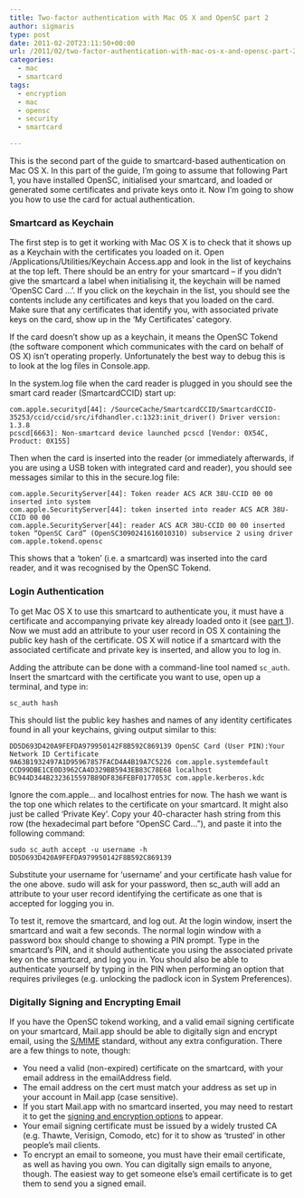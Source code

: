 ```yaml
---
title: Two-factor authentication with Mac OS X and OpenSC part 2
author: sigmaris
type: post
date: 2011-02-20T23:11:50+00:00
url: /2011/02/two-factor-authentication-with-mac-os-x-and-opensc-part-2/
categories:
  - mac
  - smartcard
tags:
  - encryption
  - mac
  - opensc
  - security
  - smartcard

---
```

This is the second part of the guide to smartcard-based authentication on Mac OS X. In this part of the guide, I&#8217;m going to assume that following Part 1, you have installed OpenSC, initialised your smartcard, and loaded or generated some certificates and private keys onto it. Now I&#8217;m going to show you how to use the card for actual authentication.

<!--more-->

### Smartcard as Keychain

The first step is to get it working with Mac OS X is to check that it shows up as a Keychain with the certificates you loaded on it. Open /Applications/Utilities/Keychain Access.app and look in the list of keychains at the top left. There should be an entry for your smartcard &#8211; if you didn&#8217;t give the smartcard a label when initialising it, the keychain will be named &#8216;OpenSC Card &#8230;&#8217;. If you click on the keychain in the list, you should see the contents include any certificates and keys that you loaded on the card. Make sure that any certificates that identify you, with associated private keys on the card, show up in the &#8216;My Certificates&#8217; category.

If the card doesn&#8217;t show up as a keychain, it means the OpenSC Tokend (the software component which communicates with the card on behalf of OS X) isn&#8217;t operating properly. Unfortunately the best way to debug this is to look at the log files in Console.app.

In the system.log file when the card reader is plugged in you should see the smart card reader (SmartcardCCID) start up:

```
com.apple.securityd[44]: /SourceCache/SmartcardCCID/SmartcardCCID-35253/ccid/ccid/src/ifdhandler.c:1323:init_driver() Driver version: 1.3.8
pcscd[6663]: Non-smartcard device launched pcscd [Vendor: 0X54C, Product: 0X155]
```

Then when the card is inserted into the reader (or immediately afterwards, if you are using a USB token with integrated card and reader), you should see messages similar to this in the secure.log file:

```
com.apple.SecurityServer[44]: Token reader ACS ACR 38U-CCID 00 00 inserted into system
com.apple.SecurityServer[44]: token inserted into reader ACS ACR 38U-CCID 00 00
com.apple.SecurityServer[44]: reader ACS ACR 38U-CCID 00 00 inserted token “OpenSC Card” (OpenSC3090241616010310) subservice 2 using driver com.apple.tokend.opensc
```

This shows that a ‘token’ (i.e. a smartcard) was inserted into the card reader, and it was recognised by the OpenSC Tokend.

### Login Authentication

To get Mac OS X to use this smartcard to authenticate you, it must have a certificate and accompanying private key already loaded onto it (see [part 1][1]). Now we must add an attribute to your user record in OS X containing the public key hash of the certificate. OS X will notice if a smartcard with the associated certificate and private key is inserted, and allow you to log in.

Adding the attribute can be done with a command-line tool named `sc_auth`. Insert the smartcard with the certificate you want to use, open up a terminal, and type in:

```
sc_auth hash
```

This should list the public key hashes and names of any identity certificates found in all your keychains, giving output similar to this:

```
DD5D693D420A9FEFDA979950142F8B592C869139 OpenSC Card (User PIN):Your Network ID Certificate
9A63B1932497A1D95967857FACD4A4B19A7C5226 com.apple.systemdefault
CCD99DBE1CE0D3962CA4D329BB5943EB83C78E68 localhost
BC944D344B2323615597B89DF836FEBF0177053C com.apple.kerberos.kdc
```

Ignore the com.apple&#8230; and localhost entries for now. The hash we want is the top one which relates to the certificate on your smartcard. It might also just be called ‘Private Key’. Copy your 40-character hash string from this row (the hexadecimal part before “OpenSC Card&#8230;&#8221;), and paste it into the following command:

```
sudo sc_auth accept -u username -h DD5D693D420A9FEFDA979950142F8B592C869139
```

Substitute your username for ‘username’ and your certificate hash value for the one above. sudo will ask for your password, then sc_auth will add an attribute to your user record identifying the certificate as one that is accepted for logging you in.

To test it, remove the smartcard, and log out. At the login window, insert the smartcard and wait a few seconds. The normal login window with a password box should change to showing a PIN prompt. Type in the smartcard’s PIN, and it should authenticate you using the associated private key on the smartcard, and log you in. You should also be able to authenticate yourself by typing in the PIN when performing an option that requires privileges (e.g. unlocking the padlock icon in System Preferences).

### Digitally Signing and Encrypting Email

If you have the OpenSC tokend working, and a valid email signing certificate on your smartcard, Mail.app should be able to digitally sign and encrypt email, using the <a title="Wikipedia page for S/MIME" href="http://en.wikipedia.org/wiki/S/MIME" target="_blank">S/MIME</a> standard, without any extra configuration. There are a few things to note, though:

* You need a valid (non-expired) certificate on the smartcard, with your email address in the emailAddress field.
* The email address on the cert must match your address as set up in your account in Mail.app (case sensitive).
* If you start Mail.app with no smartcard inserted, you may need to restart it to get the <a title="Sending signed and encrypted messages" href="http://docs.info.apple.com/article.html?path=Mail/4.0/en/10009.html" target="_blank">signing and encryption options</a> to appear.
* Your email signing certificate must be issued by a widely trusted CA (e.g. Thawte, Verisign, Comodo, etc) for it to show as ‘trusted’ in other people’s mail clients.
* To encrypt an email to someone, you must have their email certificate, as well as having you own. You can digitally sign emails to anyone, though. The easiest way to get someone else’s email certificate is to get them to send you a signed email.

 [1]: /blog/?p=97 "Two-factor authentication with Mac OS X and OpenSC, part 1"
